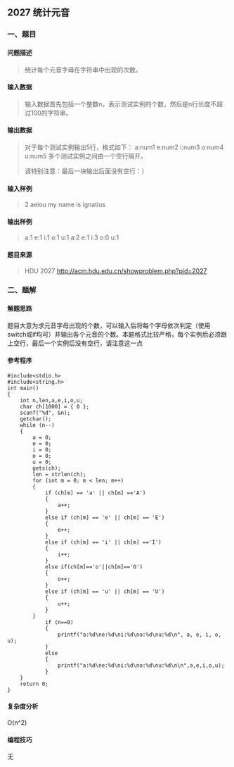 ## 2027 统计元音

### 一、题目

#### 问题描述

> 统计每个元音字母在字符串中出现的次数。

#### 输入数据

> 输入数据首先包括一个整数n，表示测试实例的个数，然后是n行长度不超过100的字符串。

#### 输出数据

> 对于每个测试实例输出5行，格式如下：
> a:num1
> e:num2
> i:num3
> o:num4
> u:num5
> 多个测试实例之间由一个空行隔开。
>
> 请特别注意：最后一块输出后面没有空行：）

#### 输入样例

> 2 
> aeiou 
> my name is ignatius

#### 输出样例

> a:1 e:1 i:1 o:1 u:1 
> a:2 e:1 i:3 o:0 u:1

#### 题目来源

> HDU 2027 http://acm.hdu.edu.cn/showproblem.php?pid=2027

### 二、题解

#### 解题思路

题目大意为求元音字母出现的个数，可以输入后将每个字母依次判定（使用switch或if均可）并输出各个元音的个数。本题格式比较严格，每个实例后必须跟上空行，最后一个实例后没有空行，请注意这一点

#### 参考程序

```
#include<stdio.h>
#include<string.h>
int main()
{
	int n,len,a,e,i,o,u;
	char ch[1000] = { 0 };
	scanf("%d", &n);
	getchar();
	while (n--)
	{
		a = 0;
		e = 0;
		i = 0;
		o = 0;
		u = 0;
		gets(ch);
		len = strlen(ch);
		for (int m = 0; m < len; m++)
		{
			if (ch[m] == 'a' || ch[m] =='A')
			{
				a++;
			}
			else if (ch[m] == 'e' || ch[m] == 'E')
			{
				e++;
			}
			else if (ch[m] == 'i' || ch[m] =='I')
			{
				i++;
			}
			else if(ch[m]=='o'||ch[m]=='O')
			{
				o++;
			}
			else if (ch[m] == 'u' || ch[m] == 'U')
			{
				u++;
			}
		}
			if (n==0)
			{
				printf("a:%d\ne:%d\ni:%d\no:%d\nu:%d\n", a, e, i, o, u);
			}
			else
			{
				printf("a:%d\ne:%d\ni:%d\no:%d\nu:%d\n\n",a,e,i,o,u);
			}
	}
	return 0;
}
```

#### 复杂度分析

O(n^2)

#### 编程技巧

无